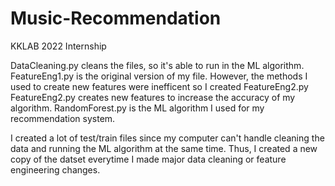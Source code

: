 # Music-Recommendation
KKLAB 2022 Internship


DataCleaning.py cleans the files, so it's able to run in the ML algorithm. 
FeatureEng1.py is the original version of my file. However, the methods I used to create new features were inefficent so I created FeatureEng2.py
FeatureEng2.py creates new features to increase the accuracy of my algorithm. 
RandomForest.py is the ML algorithm I used for my recommendation system.

I created a lot of test/train files since my computer can't handle cleaning the data and running the ML algorithm at the same time. Thus, I created a new
copy of the datset everytime I made major data cleaning or feature engineering changes. 



